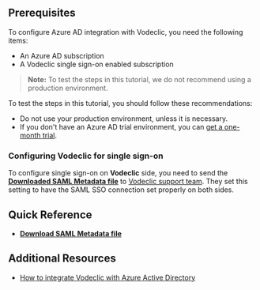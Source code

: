 ## Prerequisites

To configure Azure AD integration with Vodeclic, you need the following items:

- An Azure AD subscription
- A Vodeclic single sign-on enabled subscription

> **Note:**
> To test the steps in this tutorial, we do not recommend using a production environment.

To test the steps in this tutorial, you should follow these recommendations:

- Do not use your production environment, unless it is necessary.
- If you don't have an Azure AD trial environment, you can [get a one-month trial](https://azure.microsoft.com/pricing/free-trial/).

### Configuring Vodeclic for single sign-on

To configure single sign-on on **Vodeclic** side, you need to send the **[Downloaded SAML Metadata file](%metadata:metadataDownloadUrl%)** to [Vodeclic support team](mailto:hotline@vodeclic.com). They set this setting to have the SAML SSO connection set properly on both sides.

## Quick Reference

* **[Download SAML Metadata file](%metadata:metadataDownloadUrl%)**

## Additional Resources

* [How to integrate Vodeclic with Azure Active Directory](https://docs.microsoft.com/azure/active-directory/active-directory-saas-vodeclic-tutorial)
